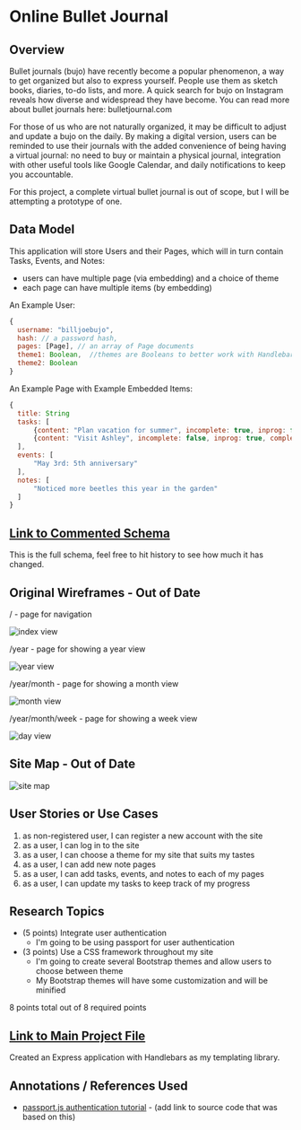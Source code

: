 # Online Bullet Journal 

## Overview

Bullet journals (bujo) have recently become a popular phenomenon, a way to get organized but also to express yourself. People use them as sketch books, diaries, to-do lists, and more. A quick search for bujo on Instagram reveals how diverse and widespread they have become. You can read more about bullet journals here: bulletjournal.com

For those of us who are not naturally organized, it may be difficult to adjust and update a bujo on the daily. By making a digital version, users can be reminded to use their journals with the added convenience of being having a virtual journal: no need to buy or maintain a physical journal, integration with other useful tools like Google Calendar, and daily notifications to keep you accountable.

For this project, a complete virtual bullet journal is out of scope, but I will be attempting a prototype of one.

## Data Model

This application will store Users and their Pages, which will in turn contain Tasks, Events, and Notes: 

* users can have multiple page (via embedding) and a choice of theme
* each page can have multiple items (by embedding)

An Example User:

```javascript
{
  username: "billjoebujo",
  hash: // a password hash,
  pages: [Page], // an array of Page documents
  theme1: Boolean,  //themes are Booleans to better work with Handlebars
  theme2: Boolean 
}
```

An Example Page with Example Embedded Items:

```javascript
{
  title: String
  tasks: [
      {content: "Plan vacation for summer", incomplete: true, inprog: false, completed: false}
      {content: "Visit Ashley", incomplete: false, inprog: true, completed: true}
  ],
  events: [
      "May 3rd: 5th anniversary"
  ], 
  notes: [
      "Noticed more beetles this year in the garden"
  ]
}
```

## [Link to Commented Schema](./src/db.js) 

This is the full schema, feel free to hit history to see how much it has changed.

## Original Wireframes - Out of Date

/ - page for navigation

![index view](documentation/index.png)

/year - page for showing a year view

![year view](documentation/year.png)

/year/month - page for showing a month view

![month view](documentation/year-month.png)

/year/month/week - page for showing a week view

![day view](documentation/year-month-day.png)

## Site Map - Out of Date

![site map](documentation/site_map.jpg)

## User Stories or Use Cases

1. as non-registered user, I can register a new account with the site
2. as a user, I can log in to the site
3. as a user, I can choose a theme for my site that suits my tastes
4. as a user, I can add new note pages
5. as a user, I can add tasks, events, and notes to each of my pages
6. as a user, I can update my tasks to keep track of my progress

## Research Topics

* (5 points) Integrate user authentication
    * I'm going to be using passport for user authentication
* (3 points) Use a CSS framework throughout my site
    * I'm going to create several Bootstrap themes and allow users to choose between theme
    * My Bootstrap themes will have some customization and will be minified

8 points total out of 8 required points

## [Link to Main Project File](app.js) 

Created an Express application with Handlebars as my templating library.

## Annotations / References Used

* [passport.js authentication tutorial](https://scotch.io/tutorials/easy-node-authentication-setup-and-local) - (add link to source code that was based on this)
